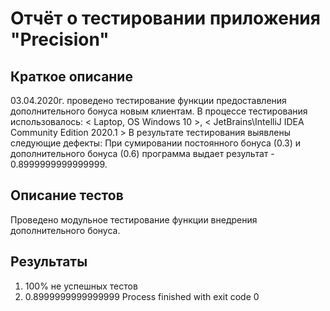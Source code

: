 # Отчёт о тестировании приложения "Precision"

## Краткое описание
 03.04.2020г. проведено тестирование функции предоставления  дополнительного бонуса новым клиентам.
 В процессе тестирования использовалось: < Laptop, OS Windows 10 >, < JetBrains\IntelliJ IDEA Community Edition 2020.1 >
 В результате тестирования выявлены следующие дефекты: При сумировании постоянного бонуса (0.3) и дополнительного бонуса (0.6) программа 
 выдает результат - 0.8999999999999999.

## Описание тестов

 Проведено модульное тестирование функции внедрения дополнительного бонуса.

## Результаты

 1. 100% не успешных тестов
 2. 0.8999999999999999
    Process finished with exit code 0

